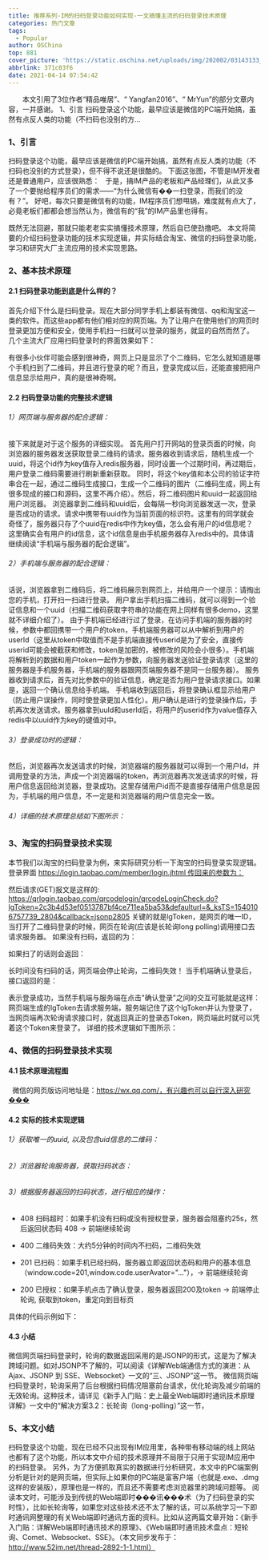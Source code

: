 ```yaml
---
title: 推荐系列-IM的扫码登录功能如何实现-一文搞懂主流的扫码登录技术原理
categories: 热门文章
tags:
  - Popular
author: OSChina
top: 881
cover_picture: 'https://static.oschina.net/uploads/img/202002/03143133_g53g.jpg'
abbrlink: 371c03f6
date: 2021-04-14 07:54:42
---
```


&emsp;&emsp;本文引用了3位作者“精品唯居”、“ Yangfan2016”、“ MrYun”的部分文章内容，一并感谢。 1、引言 扫码登录这个功能，最早应该是微信的PC端开始搞，虽然有点反人类的功能（不扫码也没别的方...
<!-- more -->

                                                                                                                                                                                         
 
### 1、引言 
扫码登录这个功能，最早应该是微信的PC端开始搞，虽然有点反人类的功能（不扫码也没别的方式登录），但不得不说还是很酷的。 
下面这张图，不管是IM开发者还是普通用户，应该很熟悉： 
  
于是，搞IM产品的老板和产品经理们，从此又多了一个要抛给程序员们的需求——“为什么微信有��一扫登录，而我们的没有？”。 
好吧，每次只要是微信有的功能，IM程序员们想甩锅，难度就有点大了，必竟老板们都都会想当然认为，微信有的“我”的IM产品里也得有。 
 
既然无法回避，那就只能老老实实搞懂技术原理，然后自已使劲撸吧。 
本文将简要的介绍扫码登录功能的技术实现逻辑，并实际结合淘宝、微信的扫码登录功能，学习和研究大厂主流应用的技术实现思路。 
 
### 2、基本技术原理 
 
#### 2.1 扫码登录功能到底是什么样的？ 
首先介绍下什么是扫码登录。现在大部分同学手机上都装有微信、qq和淘宝这一类的软件。而这些app都有他们相对应的网页端。为了让用户在使用他们的网页时登录更加方便和安全，使用手机扫一扫就可以登录的服务，就显的自然而然了。 
几个主流大厂应用扫码登录时的界面效果如下： 
 
有很多小伙伴可能会感到很神奇，网页上只是显示了个二维码，它怎么就知道是哪个手机扫到了二维码，并且进行登录的呢？而且，登录完成以后，还能直接把用户信息显示给用户，真的是很神奇啊。 
 
#### 2.2 扫码登录功能的完整技术逻辑 
 
###### 1）网页端与服务器的配合逻辑： 
接下来就是对于这个服务的详细实现。 
首先用户打开网站的登录页面的时候，向浏览器的服务器发送获取登录二维码的请求。服务器收到请求后，随机生成一个uuid，将这个id作为key值存入redis服务器，同时设置一个过期时间，再过期后，用户登录二维码需要进行刷新重新获取。 
同时，将这个key值和本公司的验证字符串合在一起，通过二维码生成接口，生成一个二维码的图片（二维码生成，网上有很多现成的接口和源码，这里不再介绍）。然后，将二维码图片和uuid一起返回给用户浏览器。 
浏览器拿到二维码和uuid后，会每隔一秒向浏览器发送一次，登录是否成功的请求。请求中携带有uuid作为当前页面的标识符。这里有的同学就会奇怪了，服务器只存了个uuid在redis中作为key值，怎么会有用户的id信息呢？  
这里确实会有用户的id信息，这个id信息是由手机服务器存入redis中的。具体请继续阅读“手机端与服务器的配合逻辑”。 
 
###### 2）手机端与服务器的配合逻辑： 
话说，浏览器拿到二维码后，将二维码展示到网页上，并给用户一个提示：请掏出您的手机，打开扫一扫进行登录。 
用户拿出手机扫描二维码，就可以得到一个验证信息和一个uuid（扫描二维码获取字符串的功能在网上同样有很多demo，这里就不详细介绍了）。 
由于手机端已经进行过了登录，在访问手机端的服务器的时候，参数中都回携带一个用户的token，手机端服务器可以从中解析到用户的userId（这里从token中取值而不是手机端直接传userid是为了安全，直接传userid可能会被截获和修改，token是加密的，被修改的风险会小很多）。手机端将解析到的数据和用户token一起作为参数，向服务器发送验证登录请求（这里的服务器是手机服务器，手机端的服务器跟网页端服务器不是同一台服务器）。 
服务器收到请求后，首先对比参数中的验证信息，确定是否为用户登录请求接口。如果是，返回一个确认信息给手机端。 
手机端收到返回后，将登录确认框显示给用户（防止用户误操作，同时使登录更加人性化）。用户确认是进行的登录操作后，手机再次发送请求。服务器拿到uuId和userId后，将用户的userid作为value值存入redis中以uuid作为key的键值对中。 
 
###### 3）登录成功时的逻辑： 
然后，浏览器再次发送请求的时候，浏览器端的服务器就可以得到一个用户Id，并调用登录的方法，声成一个浏览器端的token，再浏览器再次发送请求的时候，将用户信息返回给浏览器，登录成功。这里存储用户id而不是直接存储用户信息是因为，手机端的用户信息，不一定是和浏览器端的用户信息完全一致。 
 
###### 4）详细的技术原理总结如下图所示：  
 
 
### 3、淘宝的扫码登录技术实现 
本节我们以淘宝的扫码登录为例，来实际研究分析一下淘宝的扫码登录实现逻辑。 
登录界面 https://login.taobao.com/member/login.jhtml 传回来的参数为： 
 
然后请求(GET)报文是这样的: 
https://qrlogin.taobao.com/qrcodelogin/qrcodeLoginCheck.do?lgToken=2c3b4d53ef0513787bf4ce711ea5ba53&defaulturl=&_ksTS=1540106757739_2804&callback=jsonp2805 
关键的就是lgToken，是网页的唯一ID，当打开了二维码登录的时候，网页在轮询(应该是长轮询long polling)调用接口去请求服务器。 
如果没有扫码，返回的为：  
 
如果扫了的话则会返回： 
 
长时间没有扫码的话，网页端会停止轮询，二维码失效！ 
当手机端确认登录后，接口返回的是： 
 
表示登录成功，当然手机端与服务端在点击"确认登录"之间的交互可能就是这样：网页端生成的lgToken去请求服务端，服务端记住了这个lgToken并认为登录了，当网页端再次轮询请求接口时，就返回真正的登录态Token，网页端此时就可以凭着这个Token来登录了。 
详细的技术逻辑如下图所示： 
 
 
### 4、微信的扫码登录技术实现 
 
#### 4.1 技术原理流程图 
 
  
微信的网页版访问地址是：https://wx.qq.com/，有兴趣也可以自行深入研究��� 
 
#### 4.2 实际的技术实现逻辑 
 
###### 1）获取唯一的uuid, 以及包含uid信息的二维码： 
 
 
 
###### 2）浏览器轮询服务器，获取扫码状态： 
 
 
###### 3）根据服务器返回的扫码状态，进行相应的操作： 
* 408 扫码超时：如果手机没有扫码或没有授权登录，服务器会阻塞约25s，然后返回状态码 408 -> 前端继续轮询  
 
 
* 400 二维码失效：大约5分钟的时间内不扫码，二维码失效   
 
* 201 已扫码：如果手机已经扫码，服务器立即返回状态码和用户的基本信息 （window.code=201,window.code.userAvator="..."），-> 前端继续轮询   
 
* 200 已授权：如果手机点击了确认登录，服务器返回200及token -> 前端停止轮询, 获取到token，重定向到目标页  
 
具体的代码示例如下： 
 
 
#### 4.3 小结 
微信网页端扫码登录时，轮询的数据返回采用的是JSONP的形式，这是为了解决跨域问题。如对JSONP不了解的，可以阅读《详解Web端通信方式的演进：从Ajax、JSONP 到 SSE、Websocket》一文的“三、JSONP”这一节。 
微信网页端扫码登录时，轮询采用了后台根据扫码情况阻塞前台请求，优化轮询及减少前端的无效轮询。这种技术，请详见《新手入门贴：史上最全Web端即时通讯技术原理详解》一文中的“解决方案3.2：长轮询（long-polling）”这一节， 
 
### 5、本文小结 
扫码登录这个功能，现在已经不只出现有IM应用里，各种带有移动端的线上网站也都有了这个功能，所以本文中介绍的技术原理并不局限于只用于实现IM应用中的扫码登录。 
另外，为了方便抓取真实的数据进行分析研究，本文中的PC端案例分析是针对的是网页端，但实际上如果你的PC端是富客户端（也就是.exe、.dmg这样的安装版），原理也是一样的，而且还不需要考虑浏览器里的跨域问题等。 
阅读本文时，可能涉及到传统的Web端即时���讯���术（为了扫码登录的实时性），比如长轮询等，如果您对这些技术还不太了解的话，可以系统学习一下即时通讯网整理的有关Web端即时通讯方面的资料。比如从这两篇文章开始：《新手入门贴：详解Web端即时通讯技术的原理》、《Web端即时通讯技术盘点：短轮询、Comet、Websocket、SSE》。（本文同步发布于：http://www.52im.net/thread-2892-1-1.html）
                                        